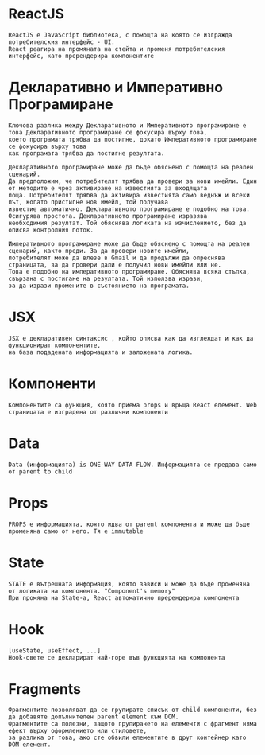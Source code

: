 # ReactJS

    ReactJS е JavaScript библиотека, с помощта на която се изгражда потребителския интерфейс - UI.
    React реагира на промяната на стейта и променя потребителския интерфейс, като пререндерира компонентите

# Декларативно и Императивно Програмиране

    Ключова разлика между Декларативното и Императивното програмиране е това Декларативното програмиране се фокусира върху това,
    което програмата трябва да постигне, докато Императивното програмиране се фокусира върху това
    как програмата трябва да постигне резултата.

    Декларативното програмиране може да бъде обяснено с помощта на реален сценарий.
    Да предположим, че потребителят трябва да провери за нови имейли. Един от методите е чрез активиране на известията за входящата
    поща. Потребителят трябва да активира известията само веднъж и всеки път, когато пристигне нов имейл, той получава
    известие автоматично. Декларативното програмиране е подобно на това. Осигурява простота. Декларативното програмиране изразява
    необходимия резултат. Той обяснява логиката на изчислението, без да описва контролния поток.

    Императивното програмиране може да бъде обяснено с помощта на реален сценарий, както преди. За да провери новите имейли,
    потребителят може да влезе в Gmail и да продължи да опреснява страницата, за да провери дали е получил нови имейли или не.
    Това е подобно на императивното програмиране. Обяснява всяка стъпка, свързана с постигане на резултата. Той използва изрази,
    за да изрази промените в състоянието на програмата.

# JSX

    JSX е декларативен синтаксис , който описва как да изглеждат и как да функционират компонентите,
    на база подадената информацията и заложената логика.

# Компоненти

    Компонентите са функция, която приема props и връща React елемент. Web страницата е изградена от различни компоненти

# Data

    Data (информацията) is ONE-WAY DATA FLOW. Информацията се предава само от parent to child

# Props

    PROPS е информацията, която идва от parent компонента и може да бъде променяна само от него. Тя е immutable

# State

    STATE е вътрешната информация, която зависи и може да бъде променяна от логиката на компонента. "Component's memory"
    При промяна на State-а, React автоматично пререндерира компонента

# Hook

    [useState, useEffect, ...]
    Hook-овете се декларират най-горе във функцията на компонента

# Fragments

    Фрагментите позволяват да се групирате списък от child компоненти, без да добавяте допълнителен parent element към DOM.
    Фрагментите са полезни, защото групирането на елементи с фрагмент няма ефект върху оформлението или стиловете,
    за разлика от това, ако сте обвили елементите в друг контейнер като DOM елемент.
